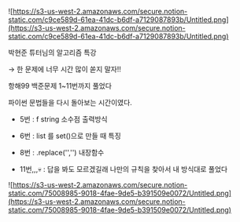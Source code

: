![https://s3-us-west-2.amazonaws.com/secure.notion-static.com/c9ce589d-61ea-41dc-b6df-a7129087893b/Untitled.png](https://s3-us-west-2.amazonaws.com/secure.notion-static.com/c9ce589d-61ea-41dc-b6df-a7129087893b/Untitled.png)

박현준 튜터님의 알고리즘 특강

→ 한 문제에 너무 시간 많이 쏟지 말자!!

항해99 백준문제  1~11번까지  풀었다

파이썬 문법들을 다시 돌아보는 시간이였다.

- 5번 : f string 소수점 출력방식

- 6번 : list 를 set()으로 만들 때 특징

- 8번 : .replace('','') 내장함수

- 11번,,,💀 : 답을 봐도 모르겠길래 나만의 규칙을 찾아서 내 방식대로 풀었다

![https://s3-us-west-2.amazonaws.com/secure.notion-static.com/75008985-9018-4fae-9de5-b391509e0072/Untitled.png](https://s3-us-west-2.amazonaws.com/secure.notion-static.com/75008985-9018-4fae-9de5-b391509e0072/Untitled.png)
